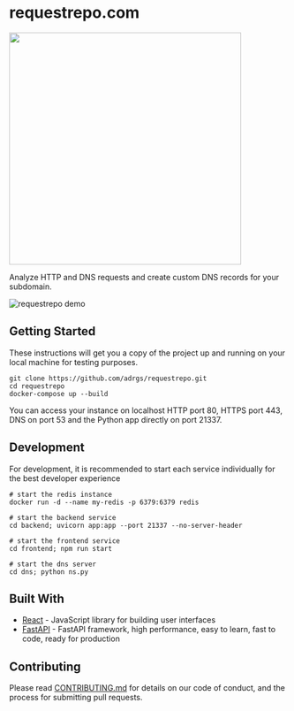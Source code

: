 # requestrepo.com


<img src="https://svgshare.com/i/pSP.svg" width="420">

Analyze HTTP and DNS requests and create custom DNS records for your subdomain.

![requestrepo demo](https://i.imgur.com/pzn8O18.png)


## Getting Started

These instructions will get you a copy of the project up and running on your local machine for testing purposes.

```
git clone https://github.com/adrgs/requestrepo.git
cd requestrepo
docker-compose up --build
```

You can access your instance on localhost HTTP port 80, HTTPS port 443, DNS on port 53 and the Python app directly on port 21337.

## Development

For development, it is recommended to start each service individually for the best developer experience

```
# start the redis instance
docker run -d --name my-redis -p 6379:6379 redis

# start the backend service
cd backend; uvicorn app:app --port 21337 --no-server-header

# start the frontend service
cd frontend; npm run start

# start the dns server
cd dns; python ns.py
```

## Built With

* [React](https://reactjs.org/) - JavaScript library for building user interfaces
* [FastAPI](https://fastapi.tiangolo.com/lo/) - FastAPI framework, high performance, easy to learn, fast to code, ready for production

## Contributing

Please read [CONTRIBUTING.md](CONTRIBUTING.md) for details on our code of conduct, and the process for submitting pull requests.
